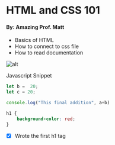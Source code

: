 # HTML and CSS 101
#### By: Amazing Prof. Matt

* Basics of HTML
* How to connect to css file
* How to read documentation

![alt](./img/image.png)

Javascript Snippet
``` javascript
let b =  20;
let c = 20;

console.log("This final addition", a+b)


```

``` CSS
h1 {
    background-color: red;
}

```

- [x] Wrote the first h1 tag

